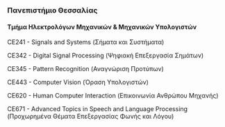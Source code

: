 ### Πανεπιστήμιο Θεσσαλίας ###
#### Τμήμα Ηλεκτρολόγων Μηχανικών & Μηχανικών Υπολογιστών ####


CE241 - Signals and Systems (Σήματα και Συστήματα)

CE342 - Digital Signal Processing (Ψηφιακή Επεξεργασία Σημάτων)

CE345 - Pattern Recognition (Αναγνώριση Προτύπων)

CE443 - Computer Vision (Όραση Υπολογιστών)

CE620 - Human Computer Interaction (Επικοινωνία Ανθρώπου Μηχανής)

CE671 - Advanced Topics in Speech and Language Processing (Προχωρημένα Θέματα Επεξεργασίας Φωνής και Λόγου)
